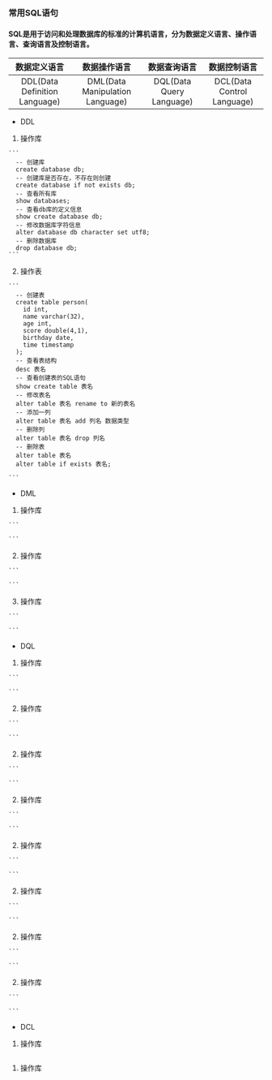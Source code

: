 ### 常用SQL语句 

#### SQL是用于访问和处理数据库的标准的计算机语言，分为数据定义语言、操作语言、查询语言及控制语言。

| 数据定义语言 | 数据操作语言 | 数据查询语言 | 数据控制语言 | 
| :---: | :---: | :---: | :---: | 
| DDL(Data Definition Language) | DML(Data Manipulation Language) | DQL(Data Query Language) |  DCL(Data Control Language) | 

  * DDL 

  1. 操作库 

    ``` 
      -- 创建库
      create database db;
      -- 创建库是否存在，不存在则创建 
      create database if not exists db;
      -- 查看所有库
      show databases;
      -- 查看db库的定义信息 
      show create database db;
      -- 修改数据库字符信息
      alter database db character set utf8;
      -- 删除数据库
      drop database db;
    ``` 

  2. 操作表 

    ``` 
      -- 创建表 
      create table person(
        id int,
        name varchar(32),
        age int,
        score double(4,1),
        birthday date,
        time timestamp
      );
      -- 查看表结构
      desc 表名
      -- 查看创建表的SQL语句
      show create table 表名
      -- 修改表名
      alter table 表名 rename to 新的表名
      -- 添加一列
      alter table 表名 add 列名 数据类型
      -- 删除列
      alter table 表名 drop 列名
      -- 删除表
      alter table 表名
      alter table if exists 表名;

    ``` 

  * DML 

  1. 操作库 

    ``` 

    ``` 

  2. 操作库 

    ``` 

    ``` 

  3. 操作库 

    ``` 

    ``` 

  * DQL 

  1. 操作库 

    ``` 

    ``` 

  2. 操作库 

    ``` 

    ``` 

  2. 操作库 

    ``` 

    ``` 

  2. 操作库 

    ``` 

    ``` 

  2. 操作库 

    ``` 

    ``` 

  2. 操作库 

    ``` 

    ``` 

  2. 操作库 

    ``` 

    ``` 

  2. 操作库 

    ``` 

    ``` 

  * DCL 

1. 操作库 

  ``` 

  ``` 

1. 操作库 

  ``` 

  ``` 
